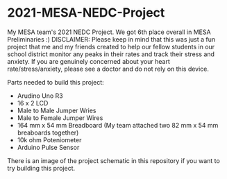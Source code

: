 # 2021-MESA-NEDC-Project
My MESA team's 2021 NEDC Project. We got 6th place overall in MESA Preliminaries :)
DISCLAIMER: Please keep in mind that this was just a fun project that me and my friends created to help our fellow students in our school district monitor any peaks in their rates and track their stress and anxiety.
            If you are genuinely concerned about your heart rate/stress/anxiety, please see a doctor and do not rely on this device. 

Parts needed to build this project:
  - Arudino Uno R3
  - 16 x 2 LCD
  - Male to Male Jumper Wries 
  - Male to Female Jumper Wires
  - 164 mm x 54 mm Breadboard (My team attached two 82 mm x 54 mm breaboards together)
  - 10k ohm Poteniometer 
  - Arduino Pulse Sensor 

There is an image of the project schematic in this repository if you want to try building this project.  
